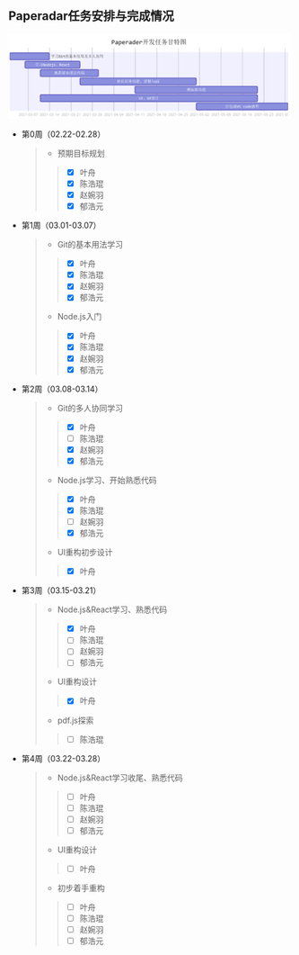 ## Paperadar任务安排与完成情况
![Gantt](./images/Gantt.png)

* 第0周（02.22-02.28）
    > + 预期目标规划
    > > - [x] 叶舟
    > > - [x] 陈浩琨
    > > - [x] 赵婉羽
    > > - [x] 郁浩元
* 第1周（03.01-03.07）
    > + Git的基本用法学习
    > > - [x] 叶舟
    > > - [x] 陈浩琨
    > > - [x] 赵婉羽
    > > - [x] 郁浩元
    > + Node.js入门
    > > - [x] 叶舟
    > > - [x] 陈浩琨
    > > - [x] 赵婉羽
    > > - [x] 郁浩元
* 第2周（03.08-03.14）
    > + Git的多人协同学习
    > > - [x] 叶舟
    > > - [ ] 陈浩琨
    > > - [x] 赵婉羽
    > > - [x] 郁浩元
    > + Node.js学习、开始熟悉代码
    > > - [x] 叶舟
    > > - [x] 陈浩琨
    > > - [ ] 赵婉羽
    > > - [x] 郁浩元
    > + UI重构初步设计
    > > - [x] 叶舟
* 第3周（03.15-03.21）
    > + Node.js&React学习、熟悉代码
    > > - [x] 叶舟
    > > - [ ] 陈浩琨
    > > - [ ] 赵婉羽
    > > - [ ] 郁浩元
    > + UI重构设计
    > > - [x] 叶舟
    > + pdf.js探索
    > > - [ ] 陈浩琨
* 第4周（03.22-03.28）
    > + Node.js&React学习收尾、熟悉代码
    > > - [ ] 叶舟
    > > - [ ] 陈浩琨
    > > - [ ] 赵婉羽
    > > - [ ] 郁浩元
    > + UI重构设计
    > > - [ ] 叶舟
    > + 初步着手重构
    > > - [ ] 叶舟
    > > - [ ] 陈浩琨
    > > - [ ] 赵婉羽
    > > - [ ] 郁浩元

